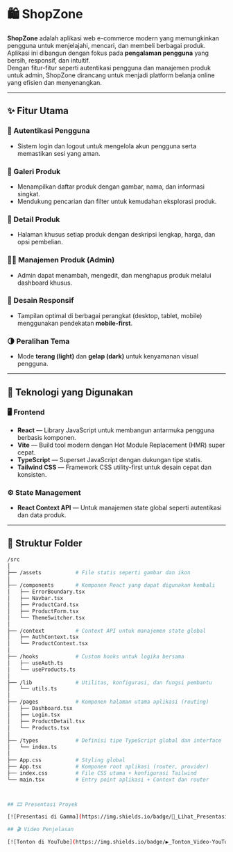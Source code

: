 # 🛍️ ShopZone

**ShopZone** adalah aplikasi web e-commerce modern yang memungkinkan pengguna untuk menjelajahi, mencari, dan membeli berbagai produk.  
Aplikasi ini dibangun dengan fokus pada **pengalaman pengguna** yang bersih, responsif, dan intuitif.  
Dengan fitur-fitur seperti autentikasi pengguna dan manajemen produk untuk admin, ShopZone dirancang untuk menjadi platform belanja online yang efisien dan menyenangkan.

---

## ✨ Fitur Utama

### 👤 Autentikasi Pengguna
- Sistem login dan logout untuk mengelola akun pengguna serta memastikan sesi yang aman.

### 🛒 Galeri Produk
- Menampilkan daftar produk dengan gambar, nama, dan informasi singkat.  
- Mendukung pencarian dan filter untuk kemudahan eksplorasi produk.

### 📄 Detail Produk
- Halaman khusus setiap produk dengan deskripsi lengkap, harga, dan opsi pembelian.

### 🧑‍💼 Manajemen Produk (Admin)
- Admin dapat menambah, mengedit, dan menghapus produk melalui dashboard khusus.

### 📱 Desain Responsif
- Tampilan optimal di berbagai perangkat (desktop, tablet, mobile) menggunakan pendekatan **mobile-first**.

### 🌗 Peralihan Tema
- Mode **terang (light)** dan **gelap (dark)** untuk kenyamanan visual pengguna.

---

## 🧩 Teknologi yang Digunakan

### 🖥️ Frontend
- **React** — Library JavaScript untuk membangun antarmuka pengguna berbasis komponen.  
- **Vite** — Build tool modern dengan Hot Module Replacement (HMR) super cepat.  
- **TypeScript** — Superset JavaScript dengan dukungan tipe statis.  
- **Tailwind CSS** — Framework CSS utility-first untuk desain cepat dan konsisten.

### ⚙️ State Management
- **React Context API** — Untuk manajemen state global seperti autentikasi dan data produk.

---
## 📂 Struktur Folder

```bash
/src
│
├── /assets           # File statis seperti gambar dan ikon
│
├── /components       # Komponen React yang dapat digunakan kembali
│   ├── ErrorBoundary.tsx
│   ├── Navbar.tsx
│   ├── ProductCard.tsx
│   ├── ProductForm.tsx
│   └── ThemeSwitcher.tsx
│
├── /context          # Context API untuk manajemen state global
│   ├── AuthContext.tsx
│   └── ProductContext.tsx
│
├── /hooks            # Custom hooks untuk logika bersama
│   ├── useAuth.ts
│   └── useProducts.ts
│
├── /lib              # Utilitas, konfigurasi, dan fungsi pembantu
│   └── utils.ts
│
├── /pages            # Komponen halaman utama aplikasi (routing)
│   ├── Dashboard.tsx
│   ├── Login.tsx
│   ├── ProductDetail.tsx
│   └── Products.tsx
│
├── /types            # Definisi tipe TypeScript global dan interface
│   └── index.ts
│
├── App.css           # Styling global
├── App.tsx           # Komponen root aplikasi (router, provider)
├── index.css         # File CSS utama + konfigurasi Tailwind
└── main.tsx          # Entry point aplikasi + Context dan router



## 🎞 Presentasi Proyek

[![Presentasi di Gamma](https://img.shields.io/badge/🎥_Lihat_Presentasi-Gamma.app-blue?style=for-the-badge)](https://gamma.app/docs/Presentasi-Proyek-Akhir-Reactjs-f96ilptrmirpsc5?mode=present#card-0pckpvbv9821utk)

## 🎬 Video Penjelasan

[![Tonton di YouTube](https://img.shields.io/badge/▶_Tonton_Video-YouTube-red?style=for-the-badge)](https://www.youtube.com/watch?v=YOUR_VIDEO_ID)
